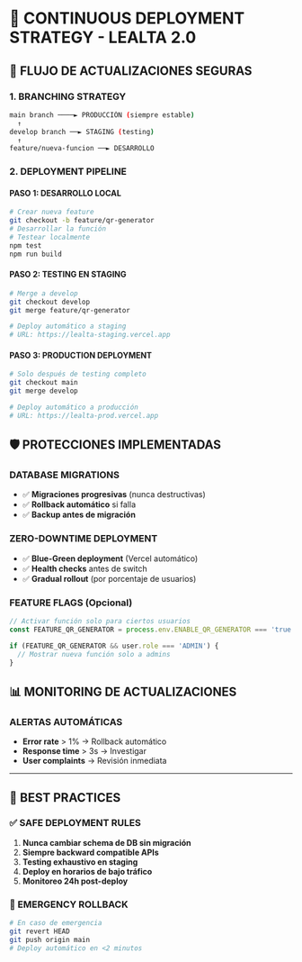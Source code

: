 # 🚀 CONTINUOUS DEPLOYMENT STRATEGY - LEALTA 2.0

## 🎯 FLUJO DE ACTUALIZACIONES SEGURAS

### 1. BRANCHING STRATEGY
```bash
main branch ────► PRODUCCIÓN (siempre estable)
  ↑
develop branch ──► STAGING (testing)
  ↑
feature/nueva-funcion ──► DESARROLLO
```

### 2. DEPLOYMENT PIPELINE

#### PASO 1: DESARROLLO LOCAL
```bash
# Crear nueva feature
git checkout -b feature/qr-generator
# Desarrollar la función
# Testear localmente
npm test
npm run build
```

#### PASO 2: TESTING EN STAGING
```bash
# Merge a develop
git checkout develop
git merge feature/qr-generator

# Deploy automático a staging
# URL: https://lealta-staging.vercel.app
```

#### PASO 3: PRODUCTION DEPLOYMENT
```bash
# Solo después de testing completo
git checkout main
git merge develop

# Deploy automático a producción
# URL: https://lealta-prod.vercel.app
```

## 🛡️ PROTECCIONES IMPLEMENTADAS

### DATABASE MIGRATIONS
- ✅ **Migraciones progresivas** (nunca destructivas)
- ✅ **Rollback automático** si falla
- ✅ **Backup antes de migración**

### ZERO-DOWNTIME DEPLOYMENT
- ✅ **Blue-Green deployment** (Vercel automático)
- ✅ **Health checks** antes de switch
- ✅ **Gradual rollout** (por porcentaje de usuarios)

### FEATURE FLAGS (Opcional)
```typescript
// Activar función solo para ciertos usuarios
const FEATURE_QR_GENERATOR = process.env.ENABLE_QR_GENERATOR === 'true';

if (FEATURE_QR_GENERATOR && user.role === 'ADMIN') {
  // Mostrar nueva función solo a admins
}
```

## 📊 MONITORING DE ACTUALIZACIONES

### ALERTAS AUTOMÁTICAS
- **Error rate** > 1% → Rollback automático
- **Response time** > 3s → Investigar
- **User complaints** → Revisión inmediata

---

## 🎯 BEST PRACTICES

### ✅ SAFE DEPLOYMENT RULES
1. **Nunca cambiar schema de DB sin migración**
2. **Siempre backward compatible APIs**
3. **Testing exhaustivo en staging**
4. **Deploy en horarios de bajo tráfico**
5. **Monitoreo 24h post-deploy**

### 🚨 EMERGENCY ROLLBACK
```bash
# En caso de emergencia
git revert HEAD
git push origin main
# Deploy automático en <2 minutos
```
